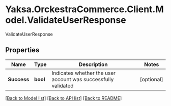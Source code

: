 # Yaksa.OrckestraCommerce.Client.Model.ValidateUserResponse
ValidateUserResponse

## Properties

Name | Type | Description | Notes
------------ | ------------- | ------------- | -------------
**Success** | **bool** | Indicates whether the user account was successfully validated | [optional] 

[[Back to Model list]](../README.md#documentation-for-models) [[Back to API list]](../README.md#documentation-for-api-endpoints) [[Back to README]](../README.md)


